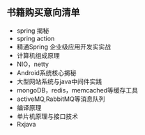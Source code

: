 ## 书籍购买意向清单

* spring 揭秘
* spring action
* 精通Spring 企业级应用开发实实战
* 计算机组成原理
* NIO，netty
* Android系统核心揭秘
* 大型网站系统与java中间件实践
* mongoDB，redis，memcached等缓存工具
* activeMQ,RabbitMQ等消息队列
* 编译原理
* 单片机原理与接口技术
* Rxjava

